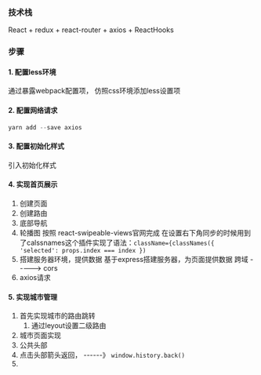 ### 技术栈
React + redux + react-router + axios + ReactHooks


### 步骤
#### 1. 配置less环境
通过暴露webpack配置项， 仿照css环境添加less设置项

#### 2. 配置网络请求

```js
yarn add --save axios
```

#### 3. 配置初始化样式
引入初始化样式

#### 4. 实现首页展示
1. 创建页面
2. 创建路由
3. 底部导航
4. 轮播图
  按照 react-swipeable-views官网完成
  在设置右下角同步的时候用到了calssnames这个插件实现了语法：`className={classNames({ 'selected': props.index === index })`
5. 搭建服务器环境，提供数据
  基于express搭建服务器，为页面提供数据
  跨域 -----> cors
6. axios请求
#### 5. 实现城市管理
1. 首先实现城市的路由跳转
    1. 通过leyout设置二级路由
2. 城市页面实现
  1. 公共头部
  2. 点击头部箭头返回， ------》 `window.history.back()`
  3. 
